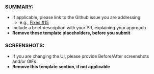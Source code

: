 ### SUMMARY:
- If applicable, please link to the Github issue you are addressing:
  - e.g., [Fixes #15](www.example.com)
- Include a brief description with your PR, explaining your approach
- **Remove these template placeholders, before you submit**

### SCREENSHOTS:
- If you are changing the UI, please provide Before/After screenshots and/or GIFs
- **Remove this template section, if not applicable**
